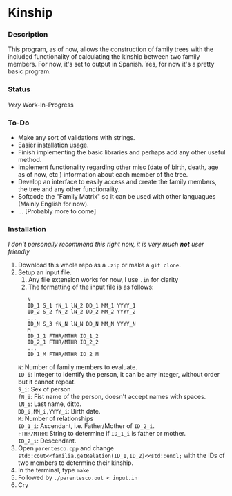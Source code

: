 # Kinship
### Description
This program, as of now, allows the construction of family trees with the included functionality of calculating the kinship 
between two family members. For now, it's set to output in Spanish. Yes, for now it's a pretty basic program.
### Status
_Very_ Work-In-Progress
### To-Do
+ Make any sort of validations with strings.
+ Easier installation usage.
+ Finish implementing the basic libraries and perhaps add any other useful method.
+ Implement functionality regarding other misc (date of birth, death, age as of now, etc ) information about each member of the tree.
+ Develop an interface to easily access and create the family members, the tree and any other functionality.
+ Softcode the "Family Matrix" so it can be used with other languagues (Mainly English for now).
+ ... [Probably more to come]

### Installation
_I don't personally recommend this right now, it is very much **not** user friendly_
1. Download this whole repo as a `.zip` or make a `git clone`.
2. Setup an input file.
    1. Any file extension works for now, I use `.in` for clarity
    2. The formatting of the input file is as follows:
   ```
      N
      ID_1 S_1 fN_1 lN_2 DD_1 MM_1 YYYY_1
      ID_2 S_2 fN_2 lN_2 DD_2 MM_2 YYYY_2
      ...
      ID_N S_3 fN_N lN_N DD_N MM_N YYYY_N
      M
      ID_1_1 FTHR/MTHR ID_1_2
      ID_2_1 FTHR/MTHR ID_2_2
      ...
      ID_1_M FTHR/MTHR ID_2_M
      ```  
    `N`: Number of family members to evaluate.    
    `ID_i`: Integer to identify the person, it can be any integer, without order but it cannot repeat.   
    `S_i`: Sex of person  
    `fN_i`: Fist name of the person, doesn't accept names with spaces.    
    `lN_i`: Last name, ditto.   
    `DD_i,MM_i,YYYY_i`: Birth date.   
    `M`: Number of relationships  
    `ID_1_i`: Ascendant, i.e. Father/Mother of `ID_2_i`.    
    `FTHR/MTHR`: String to determine if `ID_1_i` is father or mother.   
    `ID_2_i`: Descendant.   
3. Open `parentesco.cpp` and change `std::cout<<familia.getRelation(ID_1,ID_2)<<std::endl;` with the IDs of two members to determine their kinship.
4. In the terminal, type `make`
5. Followed by `./parentesco.out < input.in`
6. Cry

